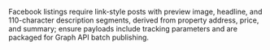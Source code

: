 Facebook listings require link-style posts with preview image, headline, and 110-character description segments, derived from property address, price, and summary; ensure payloads include tracking parameters and are packaged for Graph API batch publishing.
